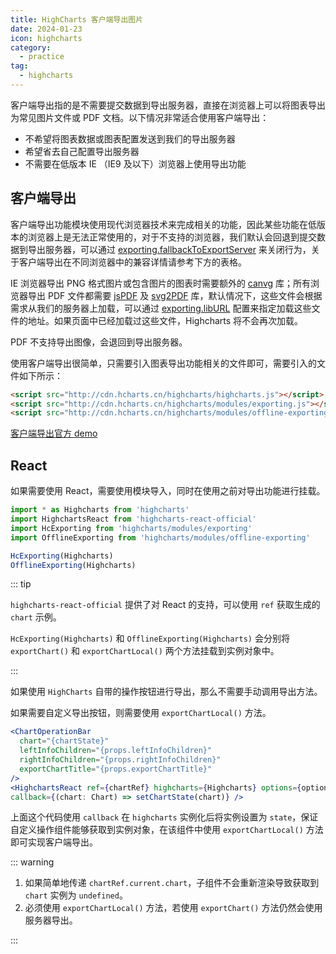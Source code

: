 ```yaml
---
title: HighCharts 客户端导出图片
date: 2024-01-23
icon: highcharts
category:
  - practice
tag:
  - highcharts
---
```


客户端导出指的是不需要提交数据到导出服务器，直接在浏览器上可以将图表导出为常见图片文件或 PDF 文档。以下情况非常适合使用客户端导出：

- 不希望将图表数据或图表配置发送到我们的导出服务器
- 希望省去自己配置导出服务器
- 不需要在低版本 IE （IE9 及以下）浏览器上使用导出功能

## 客户端导出

客户端导出功能模块使用现代浏览器技术来完成相关的功能，因此某些功能在低版本的浏览器上是无法正常使用的，对于不支持的浏览器，我们默认会回退到提交数据到导出服务器，可以通过 [exporting.fallbackToExportServer](https://api.highcharts.com/highcharts/exporting.fallbackToExportServer) 来关闭行为，关于客户端导出在不同浏览器中的兼容详情请参考下方的表格。

IE 浏览器导出 PNG 格式图片或包含图片的图表时需要额外的 [canvg](https://github.com/canvg/canvg) 库；所有浏览器导出 PDF 文件都需要 [jsPDF](https://github.com/yWorks/jsPDF) 及 [svg2PDF](https://github.com/yWorks/svg2pdf.js) 库，默认情况下，这些文件会根据需求从我们的服务器上加载，可以通过 [exporting.libURL](https://api.highcharts.com/highcharts/exporting.libURL) 配置来指定加载这些文件的地址。如果页面中已经加载过这些文件，Highcharts 将不会再次加载。

PDF 不支持导出图像，会退回到导出服务器。

使用客户端导出很简单，只需要引入图表导出功能相关的文件即可，需要引入的文件如下所示：

```html
<script src="http://cdn.hcharts.cn/highcharts/highcharts.js"></script>
<script src="http://cdn.hcharts.cn/highcharts/modules/exporting.js"></script>
<script src="http://cdn.hcharts.cn/highcharts/modules/offline-exporting.js"></script>
```

[客户端导出官方 demo](https://jsfiddle.net/gh/get/library/pure/highcharts/highcharts/tree/master/samples/highcharts/exporting/offline-download-demo/)

## React

如果需要使用 React，需要使用模块导入，同时在使用之前对导出功能进行挂载。

```js
import * as Highcharts from 'highcharts'
import HighchartsReact from 'highcharts-react-official'
import HcExporting from 'highcharts/modules/exporting'
import OfflineExporting from 'highcharts/modules/offline-exporting'

HcExporting(Highcharts)
OfflineExporting(Highcharts)
```

::: tip

`highcharts-react-official` 提供了对 React 的支持，可以使用 `ref` 获取生成的 `chart` 示例。

`HcExporting(Highcharts)` 和 `OfflineExporting(Highcharts)` 会分别将 `exportChart()` 和 `exportChartLocal()` 两个方法挂载到实例对象中。

:::

如果使用 `HighCharts` 自带的操作按钮进行导出，那么不需要手动调用导出方法。

如果需要自定义导出按钮，则需要使用 `exportChartLocal()` 方法。

```jsx
<ChartOperationBar
  chart="{chartState}"
  leftInfoChildren="{props.leftInfoChildren}"
  rightInfoChildren="{props.rightInfoChildren}"
  exportChartTitle="{props.exportChartTitle}"
/>
<HighchartsReact ref={chartRef} highcharts={Highcharts} options={options}
callback={(chart: Chart) => setChartState(chart)} />
```

上面这个代码使用 `callback` 在 `highcharts` 实例化后将实例设置为 `state`，保证自定义操作组件能够获取到实例对象，在该组件中使用 `exportChartLocal()` 方法即可实现客户端导出。

::: warning

1. 如果简单地传递 `chartRef.current.chart`，子组件不会重新渲染导致获取到 `chart` 实例为 `undefined`。
2. 必须使用 `exportChartLocal()` 方法，若使用 `exportChart()` 方法仍然会使用服务器导出。

:::

